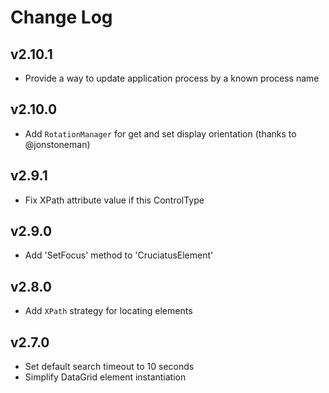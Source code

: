 ﻿# Change Log

<!--## Unreleased-->
## v2.10.1

- Provide a way to update application process by a known process name


## v2.10.0

- Add `RotationManager` for get and set display orientation (thanks to @jonstoneman)


## v2.9.1

- Fix XPath attribute value if this ControlType


## v2.9.0

- Add 'SetFocus' method to 'CruciatusElement'


## v2.8.0

- Add `XPath` strategy for locating elements


## v2.7.0

- Set default search timeout to 10 seconds
- Simplify DataGrid element instantiation




